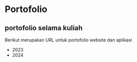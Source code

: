 Portofolio
==
portofolio selama kuliah
--
Berikut merupakan URL untuk portofolio website dan aplikasi
- 2023
- 2024
